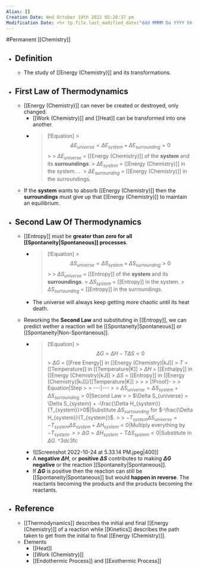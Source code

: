 ```yaml
---
Alias: []
Creation Date: Wed October 19th 2022 05:20:37 pm 
Modification Date: <%+ tp.file.last_modified_date("ddd MMMM Do YYYY hh:mm:ss a") %>
---
```

#Permanent [[Chemistry]]

- ## Definition
	- The study of [[Energy (Chemistry)]] and its transformations.
- ## First Law of Thermodynamics
	- [[Energy (Chemistry)]] can never be created or destroyed, only changed.
		- [[Work (Chemistry)]] and [[Heat]] can be transformed into one another.
		- > [!Equation]
                > $$\Delta E_{universe} = \Delta E_{system}+\Delta E_{surrounding}=0$$
                > 
                > $\Delta E_{universe}$ = [[Energy (Chemistry)]] of the **system** and its **surroundings**.
                > $\Delta E_{system}$ = [[Energy (Chemistry)]] in the system.. .  ​                > $\Delta E_{surrounding}$ = [[Energy (Chemistry)]] in the surroundings.
	- If the **system** wants to absorb [[Energy (Chemistry)]] then the **surroundings** must give up that [[Energy (Chemistry)]] to maintain an equilibrium.
- ## Second Law Of Thermodynamics
	- [[Entropy]] must be **greater than zero for all [[Spontaneity|Spontaneous]] processes**.
		- > [!Equation]
                 > $$\Delta S_{universe} = \Delta S_{system} + \Delta S_{surrounding}>0$$
                 > 
                 > $\Delta S_{universe}$ = [[Entropy]] of the **system** and its **surroundings**.
                 > $\Delta S_{system}$ = [[Entropy]] in the system.
                 > $\Delta S_{surrounding}$ = [[Entropy]] in the surroundings.
                 
             
	  - The universe will always keep getting more chaotic until its heat death.
	- Reworking the **Second Law** and substituting in [[Entropy]], we can predict wether a reaction will be [[Spontaneity|Spontaneous]] or [[Spontaneity|Non-Spontaneous]].
		- > [!Equation]
              > $$\Delta G = \Delta H-T\Delta S < 0$$
              > $\Delta G$ = [[Free Energy]] in [[Energy (Chemistry)|kJ]]
              > $T$ = [[Temperature]] in [[Temperature|K]]
              > $\Delta H$ = [[Enthalpy]] in [[Energy (Chemistry)|kJ]]
              > $\Delta S$ = [[Entropy]] in [[Energy (Chemistry)|kJ]]/[[Temperature|K]]
              > 
              > > [!Proof]-
              > > Equation|Step
              > > ---|---
              > > $\Delta S_{universe} = \Delta S_{system} + \Delta S_{surrounding}>0$|Second Law
              > > $\Delta S_{universe} = \Delta S_{system} + -\frac{\Delta H_{system}}{T_{system}}>0$|Substitute $\Delta S_{surrounding}$ for $-\frac{\Delta H_{system}}{T_{system}}$.
              > > $-T_{system}\Delta S_{universe} = -T_{system}\Delta S_{system} + \Delta H_{system}<0$|Multiply everything by $-T_{system}$.
              > > $\Delta G = \Delta H_{system}-T\Delta S_{system}<0$|Substitute in $\Delta G$. 	 ^3dc3fc
		- ![[Screenshot 2022-10-24 at 5.33.14 PM.jpeg|400]]
		- A **negative $\Delta H$**, or **positive $\Delta S$** contributes to making **$\Delta G$ negative** or the reaction [[Spontaneity|Spontaneous]].
		- If **$\Delta G$** is positive then the reaction can still be [[Spontaneity|Spontaneous]] but would **happen in reverse**. The reactants becoming the products and the products becoming the reactants.
- ## Reference
	- [[Thermodynamics]] describes the initial and final [[Energy (Chemistry)]] of a reaction while [[Kinetics]] describes the path taken to get from the initial to final [[Energy (Chemistry)]].
	- Elements
		- [[Heat]]
		- [[Work (Chemistry)]]
		- [[Endothermic Process]] and [[Exothermic Process]]